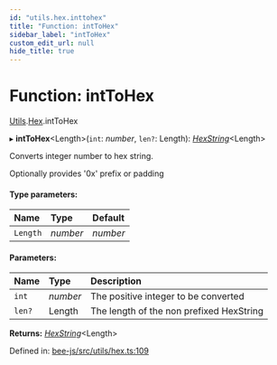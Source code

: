 ```yaml
---
id: "utils.hex.inttohex"
title: "Function: intToHex"
sidebar_label: "intToHex"
custom_edit_url: null
hide_title: true
---
```


# Function: intToHex

[Utils](../modules/utils.md).[Hex](../modules/utils.hex.md).intToHex

▸ **intToHex**<Length\>(`int`: *number*, `len?`: Length): [*HexString*](../types/utils.hex.hexstring.md)<Length\>

Converts integer number to hex string.

Optionally provides '0x' prefix or padding

#### Type parameters:

Name | Type | Default |
:------ | :------ | :------ |
`Length` | *number* | *number* |

#### Parameters:

Name | Type | Description |
:------ | :------ | :------ |
`int` | *number* | The positive integer to be converted   |
`len?` | Length | The length of the non prefixed HexString    |

**Returns:** [*HexString*](../types/utils.hex.hexstring.md)<Length\>

Defined in: [bee-js/src/utils/hex.ts:109](https://github.com/ethersphere/bee-js/blob/ce4d3fa/src/utils/hex.ts#L109)
